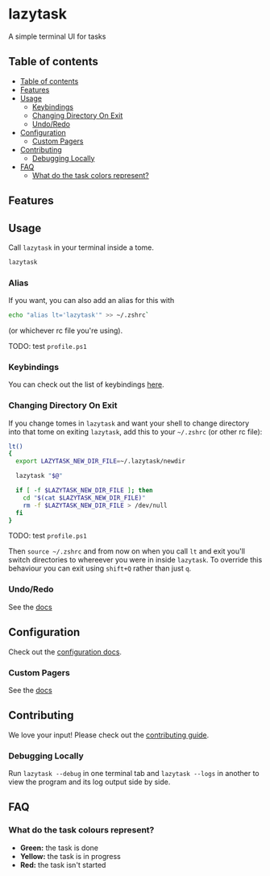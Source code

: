 # lazytask

A simple terminal UI for tasks

## Table of contents

- [Table of contents](#table-of-contents)
- [Features](#features)
- [Usage](#usage)
  - [Keybindings](#keybindings)
  - [Changing Directory On Exit](#changing-directory-on-exit)
  - [Undo/Redo](#undoredo)
- [Configuration](#configuration)
  - [Custom Pagers](#custom-pagers)
- [Contributing](#contributing)
  - [Debugging Locally](#debugging-locally)
- [FAQ](#faq)
  - [What do the task colors represent?](#what-do-the-task-colors-represent)

## Features

## Usage

Call `lazytask` in your terminal inside a tome.

```sh
lazytask
```

### Alias

If you want, you can also add an alias for this with 

```sh
echo "alias lt='lazytask'" >> ~/.zshrc` 
```
(or whichever rc file you're using).

TODO: test `profile.ps1`

### Keybindings

You can check out the list of keybindings [here](/docs/keybindings).

### Changing Directory On Exit

If you change tomes in `lazytask` and want your shell to change directory into that tome on exiting `lazytask`, add this to your `~/.zshrc` (or other rc file):

```sh
lt()
{
  export LAZYTASK_NEW_DIR_FILE=~/.lazytask/newdir

  lazytask "$@"

  if [ -f $LAZYTASK_NEW_DIR_FILE ]; then
    cd "$(cat $LAZYTASK_NEW_DIR_FILE)"
    rm -f $LAZYTASK_NEW_DIR_FILE > /dev/null
  fi
}
```

TODO: test `profile.ps1`

Then `source ~/.zshrc` and from now on when you call `lt` and exit you'll switch directories to whereever you were in inside `lazytask`. To override this behaviour you can exit using `shift+Q` rather than just `q`.

### Undo/Redo

See the [docs](/docs/Undoing.md)

## Configuration

Check out the [configuration docs](docs/Config.md).

### Custom Pagers

See the [docs](docs/Custom_Pagers.md)


## Contributing

We love your input! Please check out the [contributing guide](CONTRIBUTING.md).

### Debugging Locally

Run `lazytask --debug` in one terminal tab and `lazytask --logs` in another to view the program and its log output side by side.


## FAQ

### What do the task colours represent?

- **Green:** the task is done
- **Yellow:** the task is in progress
- **Red:** the task isn't started

